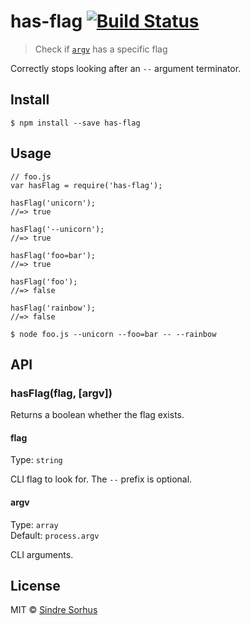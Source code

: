 <h1 id="has-flag-%21build-status">has-flag <a href="https://travis-ci.org/sindresorhus/has-flag"><img src="https://travis-ci.org/sindresorhus/has-flag.svg?branch=master" alt="Build Status" /></a></h1>

<blockquote>
  <p>Check if <a href="https://nodejs.org/docs/latest/api/process.html#process_process_argv"><code>argv</code></a> has a specific flag</p>
</blockquote>

<p>Correctly stops looking after an <code>--</code> argument terminator.</p>

<h2 id="install">Install</h2>

<pre><code>$ npm install --save has-flag
</code></pre>

<h2 id="usage">Usage</h2>

<pre><code class="js">// foo.js
var hasFlag = require('has-flag');

hasFlag('unicorn');
//=&gt; true

hasFlag('--unicorn');
//=&gt; true

hasFlag('foo=bar');
//=&gt; true

hasFlag('foo');
//=&gt; false

hasFlag('rainbow');
//=&gt; false
</code></pre>

<pre><code>$ node foo.js --unicorn --foo=bar -- --rainbow
</code></pre>

<h2 id="api">API</h2>

<h3 id="hasflagflag%2C-argv">hasFlag(flag, [argv])</h3>

<p>Returns a boolean whether the flag exists.</p>

<h4 id="flag">flag</h4>

<p>Type: <code>string</code></p>

<p>CLI flag to look for. The <code>--</code> prefix is optional.</p>

<h4 id="argv">argv</h4>

<p>Type: <code>array</code><br />
Default: <code>process.argv</code></p>

<p>CLI arguments.</p>

<h2 id="license">License</h2>

<p>MIT © <a href="http://sindresorhus.com">Sindre Sorhus</a></p>
